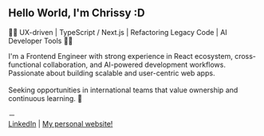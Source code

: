 ## Hello World, I'm Chrissy :D

👨‍💻 UX-driven | TypeScript / Next.js | Refactoring Legacy Code | AI Developer Tools 👨‍💻
<br>

I'm a Frontend Engineer with strong experience in React ecosystem, cross-functional collaboration, and AI-powered development workflows. Passionate about building scalable and user-centric web apps. 
<br>
<br>
Seeking opportunities in international teams that value ownership and continuous learning. 🚀

－
<br>
[LinkedIn](https://www.linkedin.com/in/chrissy-hsu-999703227/) | [My personal website!](https://personal-webpage-tau-ten.vercel.app)


<!--
I'm a frontend Engineer with solid experience in modern web technologies including TypeScript, Next.js, and Tailwind. 
<br>
Skilled in refactoring legacy code, enhancing code quality through rigorous reviews, and leveraging AI-assisted tools to boost development efficiency. Passionate about user-centric design, cross-functional collaboration, and continuous learning.
Seeking new challenges and opportunities to grow now. 👨‍💻
-->


<!--
#### My Smart Contract :
> Using Remix IDE to built Smart Contracts and deploy to Ethereum Testnet Kintsugi and Rinkeby.<br>
> Metamask Address: [0x530a17E61B8B0f34Bf2521c78e2fcD1df8365582](https://rinkeby.etherscan.io/address/0x530a17e61b8b0f34bf2521c78e2fcd1df8365582)<br>
-->

<!-- (https://explorer.kintsugi.themerge.dev/address/0x530a17E61B8B0f34Bf2521c78e2fcD1df8365582/transactions)<br> -->

<!--
- 🔭 I’m currently working on ...
- 🌱 I’m currently learning ...
- 👯 I’m looking to collaborate on ...
- 🤔 I’m looking for help with ...
- 💬 Ask me about ...
- 📫 How to reach me: ...
- 😄 Pronouns: ...
- ⚡ Fun fact: ...
-->
